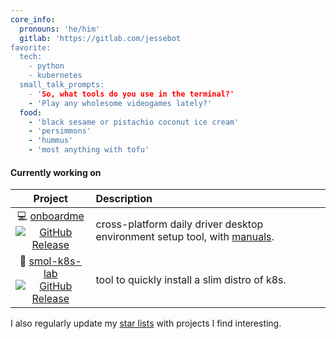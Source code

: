```yaml
---
core_info:
  pronouns: 'he/him'
  gitlab: 'https://gitlab.com/jessebot
favorite:
  tech:
    - python
    - kubernetes
  small_talk_prompts:
    - 'So, what tools do you use in the terminal?'
    - 'Play any wholesome videogames lately?'
  food:
    - 'black sesame or pistachio coconut ice cream'
    - 'persimmons'
    - 'hummus'
    - 'most anything with tofu'
```

#### Currently working on

|     Project       | Description |
|:-----------------:|:------------| 
| 💻 [onboardme] <br /> [![GitHub Release](https://img.shields.io/github/v/release/jessebot/onboardme?style=plastic&labelColor=484848&color=3CA324&logo=GitHub&logoColor=white)](https://github.com/jessebot/onboardme/releases) | cross-platform daily driver desktop environment setup tool, with [manuals][1].       |
| 🧸 [smol-k8s-lab] <br /> [![GitHub Release](https://img.shields.io/github/v/release/small-hack/smol-k8s-lab?style=plastic&labelColor=484848&color=3CA324&logo=GitHub&logoColor=white)](https://github.com/small-hack/smol-k8s-lab/releases) | tool to quickly install a slim distro of k8s. |

I also regularly update my [star lists] with projects I find interesting.

[onboardme]: https://github.com/jessebot/onboardme "onboardme"
[1]: https://jessebot.github.io/onboardme "onboardme docs"
[smol-k8s-lab]: https://github.com/small-hack/smol-k8s-lab "smol-k8s-lab"
[star lists]: https://github.com/jessebot?tab=stars "stars list"
